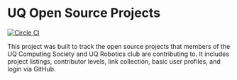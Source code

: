 UQ Open Source Projects
========================

[![Circle CI](https://circleci.com/gh/TRManderson/UQOpenSource.svg?style=svg)](https://circleci.com/gh/TRManderson/UQOpenSource)

This project was built to track the open source projects that members of the UQ
Computing Society and UQ Robotics club are contributing to. It includes project
listings, contributor levels, link collection, basic user profiles, and login
via GitHub.